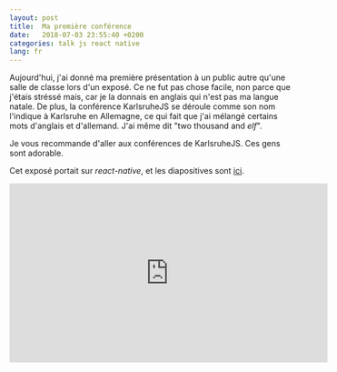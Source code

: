 ```yaml
---
layout: post
title:  Ma première conférence
date:   2018-07-03 23:55:40 +0200
categories: talk js react native
lang: fr
---
```


Aujourd'hui, j'ai donné ma première présentation à un public autre qu'une salle de classe lors d'un exposé. Ce ne fut pas chose facile, non parce que j'étais stréssé mais, car je la donnais en anglais qui n'est pas ma langue natale. De plus, la conférence KarlsruheJS se déroule comme son nom l'indique à Karlsruhe en Allemagne, ce qui fait que j'ai mélangé certains mots d'anglais et d'allemand. J'ai même dit "two thousand and *elf*". 

Je vous recommande d'aller aux conférences de KarlsruheJS. Ces gens sont adorable.

Cet exposé portait sur *react-native*, et les diapositives sont [ici](https://cedced19.github.io/talk-react-native).

<iframe width="560" height="315" src="https://www.youtube.com/embed/G3paBMXgkUo" frameborder="0" allow="autoplay; encrypted-media" allowfullscreen></iframe>